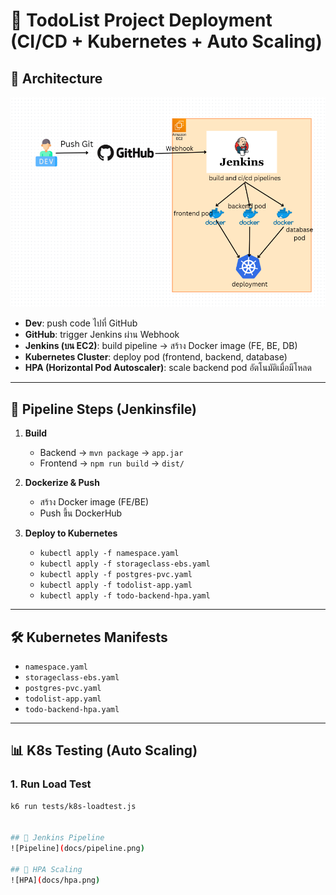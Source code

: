 # 📝 TodoList Project Deployment (CI/CD + Kubernetes + Auto Scaling)

## 📌 Architecture

![Architecture Diagram](docs/architecture.png)

- **Dev**: push code ไปที่ GitHub
- **GitHub**: trigger Jenkins ผ่าน Webhook
- **Jenkins (บน EC2)**: build pipeline → สร้าง Docker image (FE, BE, DB)
- **Kubernetes Cluster**: deploy pod (frontend, backend, database)
- **HPA (Horizontal Pod Autoscaler)**: scale backend pod อัตโนมัติเมื่อมีโหลด

---

## 🚀 Pipeline Steps (Jenkinsfile)

1. **Build**

   - Backend → `mvn package` → `app.jar`
   - Frontend → `npm run build` → `dist/`

2. **Dockerize & Push**

   - สร้าง Docker image (FE/BE)
   - Push ขึ้น DockerHub

3. **Deploy to Kubernetes**
   - `kubectl apply -f namespace.yaml`
   - `kubectl apply -f storageclass-ebs.yaml`
   - `kubectl apply -f postgres-pvc.yaml`
   - `kubectl apply -f todolist-app.yaml`
   - `kubectl apply -f todo-backend-hpa.yaml`

---

## 🛠️ Kubernetes Manifests

- `namespace.yaml`
- `storageclass-ebs.yaml`
- `postgres-pvc.yaml`
- `todolist-app.yaml`
- `todo-backend-hpa.yaml`

---

## 📊 K8s Testing (Auto Scaling)

### 1. Run Load Test

```bash
k6 run tests/k8s-loadtest.js


## 📌 Jenkins Pipeline
![Pipeline](docs/pipeline.png)

## 📌 HPA Scaling
![HPA](docs/hpa.png)
```
